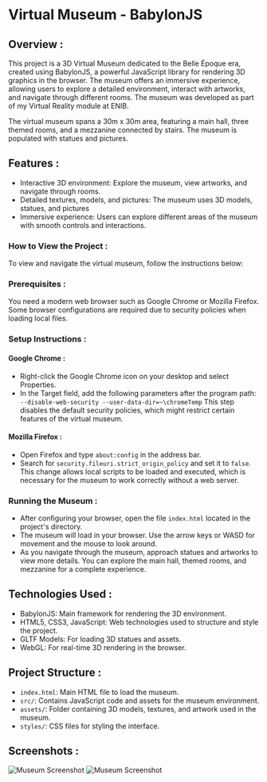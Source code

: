 # Virtual Museum - BabylonJS
## Overview : 
This project is a 3D Virtual Museum dedicated to the Belle Époque era, created using BabylonJS, a powerful JavaScript library for rendering 3D graphics in the browser. The museum offers an immersive experience, allowing users to explore a detailed environment, interact with artworks, and navigate through different rooms. The museum was developed as part of my Virtual Reality module at ENIB.

The virtual museum spans a 30m x 30m area, featuring a main hall, three themed rooms, and a mezzanine connected by stairs. The museum is populated with statues and pictures.

## Features :

- Interactive 3D environment: Explore the museum, view artworks, and navigate through rooms.
- Detailed textures, models, and pictures: The museum uses 3D models, statues, and pictures
- Immersive experience: Users can explore different areas of the museum with smooth controls and interactions.

### How to View the Project : 
To view and navigate the virtual museum, follow the instructions below:

### Prerequisites :
You need a modern web browser such as Google Chrome or Mozilla Firefox. Some browser configurations are required due to security policies when loading local files.

### Setup Instructions : 
#### Google Chrome :
+ Right-click the Google Chrome icon on your desktop and select Properties.
+ In the Target field, add the following parameters after the program path: `--disable-web-security --user-data-dir=~\chromeTemp`
This step disables the default security policies, which might restrict certain features of the virtual museum.

#### Mozilla Firefox :
+ Open Firefox and type `about:config` in the address bar.
+ Search for `security.fileuri.strict_origin_policy` and set it to `false`.
This change allows local scripts to be loaded and executed, which is necessary for the museum to work correctly without a web server.

### Running the Museum :
- After configuring your browser, open the file `index.html` located in the project's directory.
- The museum will load in your browser. Use the arrow keys or WASD for movement and the mouse to look around.
- As you navigate through the museum, approach statues and artworks to view more details. You can explore the main hall, themed rooms, and mezzanine for a complete experience.

## Technologies Used :
- BabylonJS: Main framework for rendering the 3D environment.
- HTML5, CSS3, JavaScript: Web technologies used to structure and style the project.
- GLTF Models: For loading 3D statues and assets.
- WebGL: For real-time 3D rendering in the browser.

## Project Structure :
- `index.html`: Main HTML file to load the museum.
- `src/`: Contains JavaScript code and assets for the museum environment.
- `assets/`: Folder containing 3D models, textures, and artwork used in the museum.
- `styles/`: CSS files for styling the interface.


## Screenshots :

![Museum Screenshot](assets/Screenshots/1.png)
![Museum Screenshot](assets/Screenshots/2.png)
